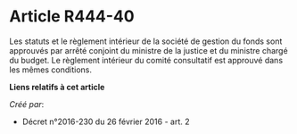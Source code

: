 # Article R444-40

Les statuts et le règlement intérieur de la société de gestion du fonds sont approuvés par arrêté conjoint du ministre de la
justice et du ministre chargé du budget. Le règlement intérieur du comité consultatif est approuvé dans les mêmes conditions.

**Liens relatifs à cet article**

_Créé par_:

  - Décret n°2016-230 du 26 février 2016 - art. 2
